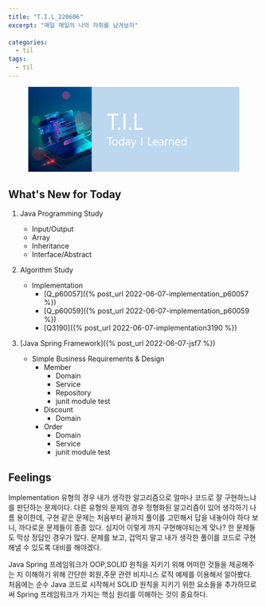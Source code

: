```yaml
---
title: "T.I.L_220606"
excerpt: "매일 매일의 나의 자취를 남겨보자"

categories:
  - til
tags:
  - til
---
```

<figure>
    <img src="/assets/images/til_image.png">
</figure>

## What's New for Today   
1. Java Programming Study
    - Input/Output
    - Array
    - Inheritance
    - Interface/Abstract

2. Algorithm Study 
    - Implementation
        - [Q_p60057]({% post_url 2022-06-07-implementation_p60057 %})
        - [Q_p60059]({% post_url 2022-06-07-implementation_p60059 %})
        - [Q3190]({% post_url 2022-06-07-implementation3190 %})

3. [Java Spring Framework]({% post_url 2022-06-07-jsf7 %})
    - Simple Business Requirements & Design
        - Member
            - Domain
            - Service
            - Repository
            - junit module test
        - Discount
            - Domain
        - Order
            - Domain
            - Service
            - junit module test


## Feelings
Implementation 유형의 경우 내가 생각한 알고리즘으로 얼마나 코드로 잘 구현하느냐를 판단하는 문제이다. 다른 유형의 문제의 경우 정형화된 알고리즘이 있어 생각하기 나름 용이한데, 구현 같은 문제는 처음부터 끝까지 풀이를 고민해서 답을 내놓아야 하다 보니, 까다로운 문제들이 종종 있다. 심지어 이렇게 까지 구현해야되는게 맞나? 한 문제들도 막상 정답인 경우가 많다. 문제를 보고, 겁먹지 말고 내가 생각한 풀이를 코드로 구현해낼 수 있도록 대비를 해야겠다.

Java Spring 프레임워크가 OOP,SOLID 원칙을 지키기 위해 어떠한 것들을 제공해주는 지 이해하기 위해 간단한 회원,주문 관련 비지니스 로직 예제를 이용해서 알아봤다. 처음에는 순수 Java 코드로 시작해서 SOLID 원칙을 지키기 위한 요소들을 추가하므로써 Spring 프레임워크가 가지는 핵심 원리를 이해하는 것이 중요하다.


